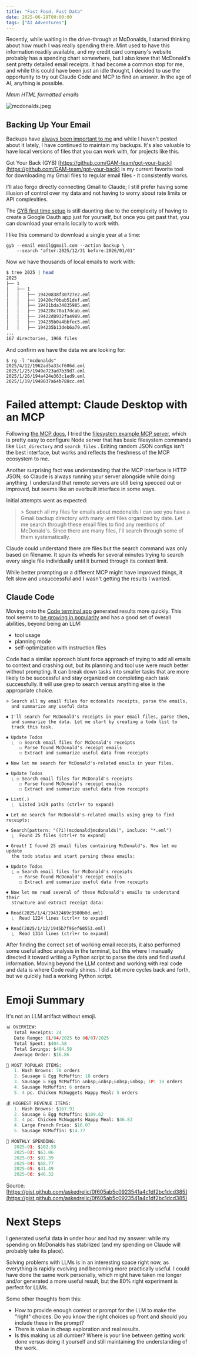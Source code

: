 ```yaml
---
title: "Fast Food, Fast Data"
date: 2025-06-29T00:00:00
tags: ["AI Adventures"]
---
```


Recently, while waiting in the drive-through at McDonalds, I started thinking about how much I was really spending there. Mint used to have this information readily available, and my credit card company's website probably has a spending chart somewhere, but I also knew that McDonald's sent pretty detailed email receipts. It had become a common stop for me, and while this could have been just an idle thought, I decided to use the opportunity to try out Claude Code and MCP to find an answer. In the age of AI, anything is possible.

*Mmm HTML formatted emails*

![mcdonalds.jpeg](/pic/mcdonalds.jpeg)

## Backing Up Your Email

Backups have [always been important to me](/2014/02/08/another-year-another-set-of-backups/) and while I haven't posted about it lately, I have continued to maintain my backups. It's also valuable to have local versions of files that you can work with, for projects like this.

Got Your Back (GYB) [https://github.com/GAM-team/got-your-back](https://github.com/GAM-team/got-your-back) is my current favorite tool for downloading my Gmail files to regular email files - it consistently works. 

I'll also forgo directly connecting Gmail to Claude; I still prefer having some illusion of control over my data and not having to worry about rate limits or API complexities.

The [GYB first time setup](https://github.com/GAM-team/got-your-back/wiki#general) is still daunting due to the complexity of having to create a Google Oauth app just for yourself, but once you get past that, you can download your emails locally to work with.

I like this command to download a single year at a time:

```other
gyb --email email@gmail.com --action backup \
    --search "after:2025/12/31 before:2026/01/01"
```

Now we have thousands of local emails to work with:

```bash
$ tree 2025 | head
2025
├── 1
│   ├── 1
│   │   ├── 19420838f30727e2.eml
│   │   ├── 19420cf0bab51def.eml
│   │   ├── 19421bda34835985.eml
│   │   ├── 194228c70a17dcab.eml
│   │   ├── 19422d8932fa4989.eml
│   │   ├── 194235b0a4bbfec5.eml
│   │   ├── 194235b13deb6a79.eml
...
167 directories, 1968 files
```

And confirm we have the data we are looking for:

```plaintext
$ rg -l "mcdonalds"
2025/4/12/1962ad5a33cf606d.eml
2025/1/25/1949e723ad7b39d7.eml
2025/1/26/194a424e363c1ed9.eml
2025/1/19/1948037a64b788cc.eml
```

# Failed attempt: Claude Desktop with an MCP

Following [the MCP docs](https://modelcontextprotocol.io/quickstart/user#2-add-the-filesystem-mcp-server), I tried the [filesystem example MCP server](https://github.com/modelcontextprotocol/servers/tree/main/src/filesystem), which is pretty easy to configure Node server that has basic filesystem commands like `list_directory` and `search_files` . Editing random JSON configs isn't the best interface, but works and reflects the freshness of the MCP ecosystem to me.

Another surprising fact was understanding that the MCP interface is HTTP JSON; so Claude is always running your server alongside while doing anything. I understand that remote servers are still being specced out or improved, but seems like an overbuilt interface in some ways.

Initial attempts went as expected: 

> \> Search all my files for emails about mcdonalds
I can see you have a Gmail backup directory with many .eml files organized by date. Let me search through these email files to find any mentions of McDonald's. Since there are many files, I'll search through some of them systematically.

Claude could understand there are files but the search command was only based on filename. It spun its wheels for several minutes trying to search every single file individually until it burned through its context limit.

While better prompting or a different MCP might have improved things, it felt slow and unsuccessful and I wasn't getting the results I wanted.

## Claude Code

Moving onto the [Code terminal app](https://www.anthropic.com/claude-code) generated results more quickly. This tool seems to [be growing in popularity](https://kadekillary.work/blog/#2025-06-16-snorting-the-agi-with-claude-code) and has a good set of overall abilities, beyond being an LLM:

- tool usage
- planning mode
- self-optimization with instruction files

Code had a similar approach blunt force approach of trying to add all emails to context and crashing out, but its planning and tool use were much better without prompting. It can break down tasks into smaller tasks that are more likely to be successful and stay organized on completing each task successfully. It will use grep to search versus anything else is the appropriate choice.

```plaintext
> Search all my email files for mcdonalds receipts, parse the emails, 
  and summarize any useful data

⏺ I'll search for McDonald's receipts in your email files, parse them, 
  and summarize the data. Let me start by creating a todo list to 
  track this task.

⏺ Update Todos
  ⎿  ☐ Search email files for McDonald's receipts
     ☐ Parse found McDonald's receipt emails
     ☐ Extract and summarize useful data from receipts

⏺ Now let me search for McDonald's-related emails in your files.

⏺ Update Todos
  ⎿ ☐ Search email files for McDonald's receipts
     ☐ Parse found McDonald's receipt emails
     ☐ Extract and summarize useful data from receipts

⏺ List(.)
  ⎿  Listed 1429 paths (ctrl+r to expand)

⏺ Let me search for McDonald's-related emails using grep to find receipts:

⏺ Search(pattern: "(?i)(mcdonald|mcdonalds)", include: "*.eml")
  ⎿  Found 25 files (ctrl+r to expand)

⏺ Great! I found 25 email files containing McDonald's. Now let me update 
  the todo status and start parsing these emails:

⏺ Update Todos
  ⎿ ☒ Search email files for McDonald's receipts
     ☐ Parse found McDonald's receipt emails
     ☐ Extract and summarize useful data from receipts

⏺ Now let me read several of these McDonald's emails to understand their 
  structure and extract receipt data:

⏺ Read(2025/1/4/19432469c9580b0d.eml)
  ⎿  Read 1224 lines (ctrl+r to expand)

⏺ Read(2025/1/12/1945b7f96ef60553.eml)
  ⎿  Read 1314 lines (ctrl+r to expand)
```

After finding the correct set of working email receipts, it also performed some useful adhoc analysis in the terminal, but this where I manually directed it toward writing a Python script to parse the data and find useful information. Moving beyond the LLM context and working with real code and data is where Code really shines. I did a bit more cycles back and forth, but we quickly had a working Python script.

# Emoji Summary

It's not an LLM artifact without emoji.

```python
📊 OVERVIEW:
   Total Receipts: 24
   Date Range: 01/04/2025 to 06/07/2025
   Total Spent: $404.58
   Total Savings: $404.58
   Average Order: $16.86

🍔 MOST POPULAR ITEMS:
   1. Hash Browns: 78 orders
   2. Sausage & Egg McMuffin: 18 orders
   3. Sausage & Egg McMuffin &nbsp;&nbsp;&nbsp;&nbsp; 1P: 18 orders
   4. Sausage McMuffin: 6 orders
   5. 4 pc. Chicken McNuggets Happy Meal: 5 orders

💰 HIGHEST REVENUE ITEMS:
   1. Hash Browns: $167.91
   2. Sausage & Egg McMuffin: $109.62
   3. 4 pc. Chicken McNuggets Happy Meal: $46.83
   4. Large French Fries: $16.07
   5. Sausage McMuffin: $14.77

📅 MONTHLY SPENDING:
   2025-01: $102.55
   2025-02: $63.06
   2025-03: $92.39
   2025-04: $58.77
   2025-05: $41.49
   2025-06: $46.32

```

Source: [https://gist.github.com/askedrelic/0f605ab5c0923541a4c1df2bc1dcd385](https://gist.github.com/askedrelic/0f605ab5c0923541a4c1df2bc1dcd385)

# Next Steps

I generated useful data in under hour and had my answer: while my spending on McDonalds has stabilized (and my spending on Claude will probably take its place).

Solving problems with LLMs is in an interesting space right now, as everything is rapidly evolving and becoming more practically useful. I could have done the same work personally, which might have taken me longer and/or generated a more useful result, but the 80% right experiment is perfect for LLMs.

Some other thoughts from this:

- How to provide enough context or prompt for the LLM to make the "right" choices. Do you know the right choices up front and should you include these in the prompt?
- There is value in cheap exploration and real results.
- Is this making us all dumber? Where is your line between getting work done versus doing it yourself and still maintaining the understanding of the work.